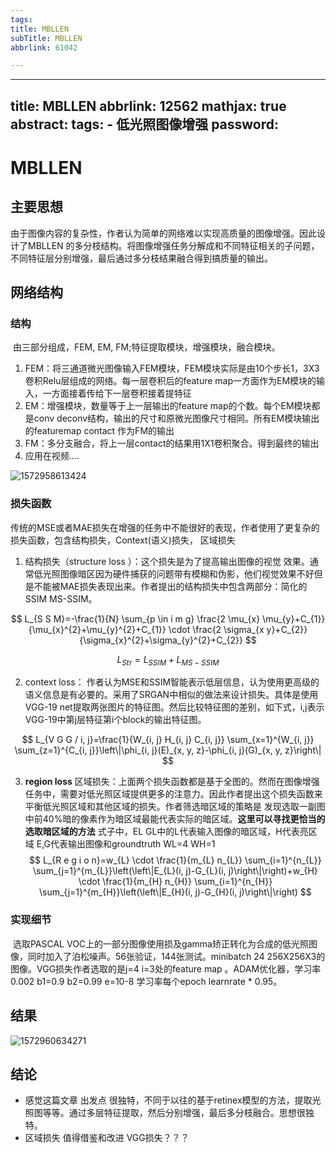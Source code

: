 ```yaml
---
tags:
title: MBLLEN
subTitle: MBLLEN
abbrlink: 61042

---
```

---
title: MBLLEN
abbrlink: 12562
mathjax: true
abstract:
tags:
	- 低光照图像增强
password:
---

<!--more-->

# MBLLEN

## 主要思想

​		由于图像内容的复杂性，作者认为简单的网络难以实现高质量的图像增强。因此设计了MBLLEN 的多分枝结构。将图像增强任务分解成和不同特征相关的子问题，不同特征层分别增强，最后通过多分枝结果融合得到搞质量的输出。



## 网络结构

### 结构

​		由三部分组成，FEM, EM, FM;特征提取模块，增强模块，融合模块。

1. FEM：将三通道微光图像输入FEM模块，FEM模块实际是由10个步长1，3X3卷积Relu层组成的网络。每一层卷积后的feature map一方面作为EM模块的输入，一方面接着传给下一层卷积接着提特征
2. EM：增强模块，数量等于上一层输出的feature map的个数。每个EM模块都是conv deconv结构，输出的尺寸和原微光图像尺寸相同。所有EM模块输出的featuremap contact 作为FM的输出
3. FM：多分支融合，将上一层contact的结果用1X1卷积聚合。得到最终的输出
4. 应用在视频....

![1572958613424](https://cdn.jsdelivr.net/gh/changruowang/cloudimg/img/20210508212135.png)

### 损失函数

​		传统的MSE或者MAE损失在增强的任务中不能很好的表现，作者使用了更复杂的损失函数，包含结构损失，Context(语义)损失， 区域损失

1. 结构损失（structure loss ）：这个损失是为了提高输出图像的视觉 效果。通常低光照图像暗区因为硬件捕获的问题带有模糊和伪影，他们视觉效果不好但是不能被MAE损失表现出来。作者提出的结构损失中包含两部分：简化的SSIM MS-SSIM。

$$
L_{S S M}=-\frac{1}{N} \sum_{p \in i m g} \frac{2 \mu_{x} \mu_{y}+C_{1}}{\mu_{x}^{2}+\mu_{y}^{2}+C_{1}} \cdot \frac{2 \sigma_{x y}+C_{2}}{\sigma_{x}^{2}+\sigma_{y}^{2}+C_{2}}
$$

$$
L_{S t r}=L_{S S I M}+L_{M S-S S I M}
$$

2. context loss： 作者认为MSE和SSIM智能表示低层信息，认为使用更高级的语义信息是有必要的。采用了SRGAN中相似的做法来设计损失。具体是使用VGG-19 net提取两张图片的特征图。然后比较特征图的差别，如下式，i,j表示VGG-19中第j层特征第i个block的输出特征图。

$$
L_{V G G / i, j}=\frac{1}{W_{i, j} H_{i, j} C_{i, j}} \sum_{x=1}^{W_{i, j}} \sum_{z=1}^{C_{i, j}}\left\|\phi_{i, j}(E)_{x, y, z}-\phi_{i, j}(G)_{x, y, z}\right\|
$$

3. **region loss**  区域损失：上面两个损失函数都是基于全图的。然而在图像增强任务中，需要对低光照区域提供更多的注意力。因此作者提出这个损失函数来平衡低光照区域和其他区域的损失。作者筛选暗区域的策略是 发现选取一副图中前40%暗的像素作为暗区域最能代表实际的暗区域。**这里可以寻找更恰当的选取暗区域的方法**  式子中，EL GL中的L代表输入图像的暗区域，H代表亮区域  E,G代表输出图像和groundtruth    WL=4  WH=1
   $$
   L_{R e g i o n}=w_{L} \cdot \frac{1}{m_{L} n_{L}} \sum_{i=1}^{n_{L}} \sum_{j=1}^{m_{L}}\left(\left\|E_{L}(i, j)-G_{L}(i, j)\right\|\right)+w_{H} \cdot \frac{1}{m_{H} n_{H}} \sum_{i=1}^{n_{H}} \sum_{j=1}^{m_{H}}\left(\left\|E_{H}(i, j)-G_{H}(i, j)\right\|\right)
   $$

### 实现细节

​		选取PASCAL VOC上的一部分图像使用损及gamma矫正转化为合成的低光照图像，同时加入了泊松噪声。56张验证，144张测试。minibatch 24  256X256X3的图像。VGG损失作者选取的是j=4 i=3处的feature map 。ADAM优化器，学习率0.002 b1=0.9 b2=0.99 e=10-8  学习率每个epoch learnrate * 0.95。

## 结果

![1572960634271](https://cdn.jsdelivr.net/gh/changruowang/cloudimg/img/20210508212143.png)



## 结论

* 感觉这篇文章 出发点 很独特，不同于以往的基于retinex模型的方法，提取光照图等等。通过多层特征提取，然后分别增强，最后多分枝融合。思想很独特。
* 区域损失 值得借鉴和改进     VGG损失？？？ 



